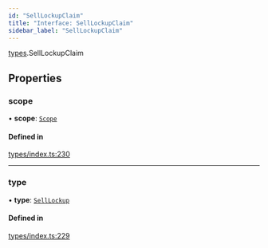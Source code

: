 ```yaml
---
id: "SellLockupClaim"
title: "Interface: SellLockupClaim"
sidebar_label: "SellLockupClaim"
---
```


[types](../../../modules/Types/Types.md).SellLockupClaim

## Properties

### scope

• **scope**: [`Scope`](../Scope/Scope.md)

#### Defined in

[types/index.ts:230](https://github.com/F-OBrien/polymesh-sdk/blob/012f1745/src/types/index.ts#L230)

___

### type

• **type**: [`SellLockup`](../../../enums/Types/ClaimType/ClaimType.md#selllockup)

#### Defined in

[types/index.ts:229](https://github.com/F-OBrien/polymesh-sdk/blob/012f1745/src/types/index.ts#L229)
